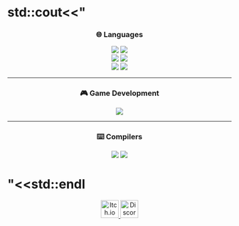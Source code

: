 # std::cout<<" 


<div align="center">

### 🌐 **Languages**

<img src="https://readme-typing-svg.herokuapp.com?font=Fira+Code&size=24&duration=4000&repeat=false&pause=200&color=10B981&center=true&vCenter=true&width=140&lines=C%2B%2B"/>
<img src="https://readme-typing-svg.herokuapp.com?font=Fira+Code&size=24&duration=4000&repeat=false&pause=400&color=10B981&center=true&vCenter=true&width=140&lines=Java"/>
<br/>
<img src="https://readme-typing-svg.herokuapp.com?font=Fira+Code&size=24&duration=4000&repeat=false&pause=400&color=10B981&center=true&vCenter=true&width=140&lines=C%23"/>
<img src="https://readme-typing-svg.herokuapp.com?font=Fira+Code&size=24&duration=4000&repeat=false&pause=400&color=10B981&center=true&vCenter=true&width=140&lines=JavaScript"/>
<br/>
<img src="https://readme-typing-svg.herokuapp.com?font=Fira+Code&size=24&duration=4000&repeat=false&pause=200&color=10B981&center=true&vCenter=true&width=140&lines=Python"/>
<img src="https://readme-typing-svg.herokuapp.com?font=Fira+Code&size=24&duration=4000&repeat=false&pause=400&color=10B981&center=true&vCenter=true&width=140&lines=Batch"/>

---

### 🎮 **Game Development**

<img src="https://readme-typing-svg.herokuapp.com?font=Fira+Code&size=22&duration=2000&pause=500&color=F59E0B&repeat=false&center=true&vCenter=true&width=600&lines=Godot+and+Unreal+are+mid;Unity+is+the+best+game+engine"/>

---
### ⌨️ **Compilers**

<img src="https://readme-typing-svg.herokuapp.com?font=Fira+Code&size=24&duration=4000&repeat=false&pause=200&color=ADD8E6&center=true&vCenter=true&width=140&lines=VSCode"/>
<img src="https://readme-typing-svg.herokuapp.com?font=Fira+Code&size=24&duration=4000&repeat=false&pause=400&color=1ADD8E6&center=true&vCenter=true&width=140&lines=XCode"/>


</div>









# "<<std::endl 

<p align="center" style="margin-bottom: 10px;">
  <a href="https://mqxs21.itch.io/">
    <img src="https://static-00.iconduck.com/assets.00/itch-io-icon-2048x2048-i6hzclad.png" alt="Itch.io" width="40" height="40"/>
  </a>
  <a href="https://discord.com/users/864003569798742028">
    <img src="https://uxwing.com/wp-content/themes/uxwing/download/brands-and-social-media/discord-round-color-icon.png" alt="Discord" width="40" height="40"/>
  </a>
</p>

